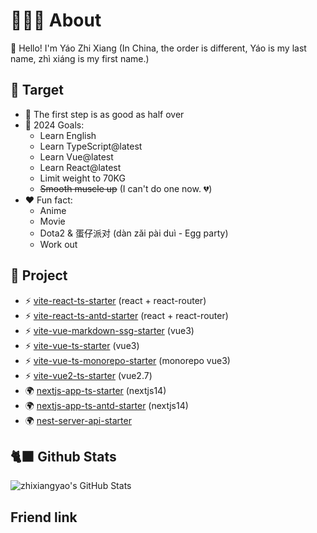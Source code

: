 # 🧑🏻‍💻 About

👋 Hello! I'm Yáo Zhi Xiang (In China, the order is different, Yáo is my last name, zhì xiáng is my first name.)

## 📜 Target

- 🚶 The first step is as good as half over
- 🚀 2024 Goals:
  - Learn English
  - Learn TypeScript@latest
  - Learn Vue@latest
  - Learn React@latest
  - Limit weight to 70KG
  - ~~Smooth muscle up~~ (I can't do one now. 💔)
- ❤️ Fun fact:
  - Anime
  - Movie
  - Dota2 & 蛋仔派对 (dàn zǎi pài duì - Egg party)
  - Work out

## 📜 Project

- ⚡️ [vite-react-ts-starter](https://github.com/zhixiangyao/vite-react-ts-starter) (react + react-router)
- ⚡️ [vite-react-ts-antd-starter](https://github.com/zhixiangyao/vite-react-ts-antd-starter) (react + react-router)
- ⚡️ [vite-vue-markdown-ssg-starter](https://github.com/zhixiangyao/vite-vue-markdown-ssg-starter) (vue3)
- ⚡️ [vite-vue-ts-starter](https://github.com/zhixiangyao/vite-vue-ts-starter) (vue3)
- ⚡️ [vite-vue-ts-monorepo-starter](https://github.com/zhixiangyao/vite-vue-ts-monorepo-starter) (monorepo vue3)
- ⚡️ [vite-vue2-ts-starter](https://github.com/zhixiangyao/vite-vue2-ts-starter) (vue2.7)
- 🌍 [nextjs-app-ts-starter](https://github.com/zhixiangyao/nextjs-app-ts-starter) (nextjs14)
- 🌍 [nextjs-app-ts-antd-starter](https://github.com/zhixiangyao/nextjs-app-ts-antd-starter) (nextjs14)
- 🌍 [nest-server-api-starter](https://github.com/zhixiangyao/nest-server-api-starter)

## 🐈‍⬛ Github Stats

<img alt="zhixiangyao's GitHub Stats" src="https://github-readme-stats.vercel.app/api?username=zhixiangyao&theme=cobalt&show_icons=true" />

## Friend link

<script setup>
const members = [
  {
    avatar: 'https://avatars.githubusercontent.com/u/12573233?v=4',
    name: 'J Zong',
    title: 'Friend',
    links: [
      { icon: 'github', link: 'https://github.com/JackZong' },
    ]
  },
  {
    avatar: '/friend-link-images/zhuzhu.png',
    name: '猪猪',
    title: 'Friend',
    links: [
      { icon: 'yuque', link: 'https://www.yuque.com/zhuzhu-lr3z5' },
    ]
  },
  {
    avatar: 'https://www.github.com/yyx990803.png',
    name: 'Evan You',
    title: 'Friend',
    links: [
      { icon: 'github', link: 'https://github.com/yyx990803' },
      { icon: 'twitter', link: 'https://twitter.com/youyuxi' }
    ]
  },
]
</script>

<FriendLinks  :members="members" />
